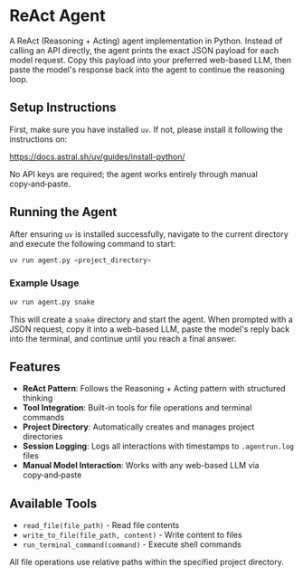 # ReAct Agent

A ReAct (Reasoning + Acting) agent implementation in Python. Instead of calling an API directly, the agent prints the exact JSON payload for each model request. Copy this payload into your preferred web-based LLM, then paste the model's response back into the agent to continue the reasoning loop.

## Setup Instructions

First, make sure you have installed `uv`. If not, please install it following the instructions on:

https://docs.astral.sh/uv/guides/install-python/

No API keys are required; the agent works entirely through manual copy‑and‑paste.

## Running the Agent

After ensuring `uv` is installed successfully, navigate to the current directory and execute the following command to start:

```bash
uv run agent.py <project_directory>
```

### Example Usage

```bash
uv run agent.py snake
```

This will create a `snake` directory and start the agent. When prompted with a JSON request, copy it into a web-based LLM, paste the model's reply back into the terminal, and continue until you reach a final answer.

## Features

- **ReAct Pattern**: Follows the Reasoning + Acting pattern with structured thinking
- **Tool Integration**: Built-in tools for file operations and terminal commands
- **Project Directory**: Automatically creates and manages project directories
- **Session Logging**: Logs all interactions with timestamps to `.agentrun.log` files
- **Manual Model Interaction**: Works with any web-based LLM via copy‑and‑paste

## Available Tools

- `read_file(file_path)` - Read file contents
- `write_to_file(file_path, content)` - Write content to files
- `run_terminal_command(command)` - Execute shell commands

All file operations use relative paths within the specified project directory.